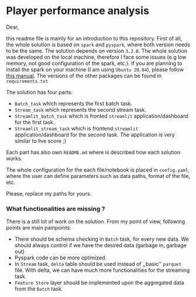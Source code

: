 # Player performance analysis

Dear,

this readme file is mainly for an introduction to this repository. First of all, the whole solution is based on `spark` and `pyspark`, where both version needs to be the same. The solution depends on version `3.2.0`. The whole solution was developed on the local machine, therefore I face some issues (e.g low memory, not good configuration of the spark, etc.). If you are planning to install the spark on your machine (I am using `Ubuntu 20.04`), please follow [this manual](https://phoenixnap.com/kb/install-spark-on-ubuntu). The versions of the other packages can be found in `requirements.txt`


The solution has four parts:
* `Batch_task` which represents the first batch task.
* `Stream_task` which represents the second stream task.
* `Streamlit_batch_task` which is fronted `streamlit` application/dashboard for the first task.
* `Streamlit_stream_task` which is frontend `streamlit` application/dashboard for the second task. The application is very similar to live score ;)

Each part has also own `README.md` where is described how each solution works.

The whole configuration for the each file/notebook is placed in `config.yaml`, where the user can define parameters such as data paths, format of the file, etc.

Please, replace my paths for yours.

### What functionalities are missing ?

There is a still lot of work on the solution. From my point of view, following points are main painpoints:

* There should be schema checking in `Batch` task, for every new data. We should always control if we have the desired data (garbage in, garbage out)
* Pyspark code can be more optimized.
* In `Stream` task, `delta` table should be used instead of ,,basic'' `parquet` file. With delta, we can have much more functionalities for the streaming task.
* `Feature Store` layer should be implemented upon the aggregated data from the `Batch` task.

